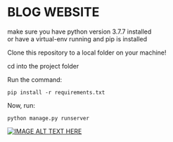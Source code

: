 # BLOG WEBSITE
make sure you have python version 3.7.7 installed\
or have a virtual-env running
and pip is installed

Clone this repository to a local folder on your machine!

cd into the project folder

Run the command:
```
pip install -r requirements.txt
```

Now, run: 
```
python manage.py runserver
```

[![IMAGE ALT TEXT HERE](https://img.youtube.com/vi/EwshHi_um3Q/0.jpg)](https://www.youtube.com/watch?v=EwshHi_um3Q)